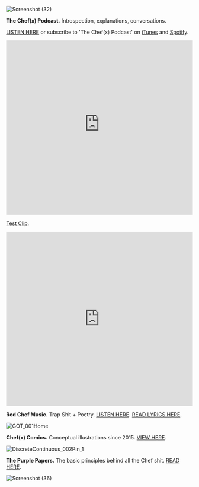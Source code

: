 ![Screenshot (32)](https://user-images.githubusercontent.com/25256570/63314969-30cfa480-c2be-11e9-9d63-521fd7a28381.png)


**The Chef(x) Podcast.** Introspection, explanations, conversations.

[LISTEN HERE](https://www.youtube.com/playlist?list=PLpf-EegYnknQoeSkuJC-Tj7xEVUT-hO1a) or subscribe to 'The Chef(x) Podcast' on [iTunes](https://itunes.apple.com/us/podcast/the-chef-x-podcast/id1304107115?mt=2) and [Spotify](https://open.spotify.com/show/2621Jbw5efMNSr9MeSAR7M).

<iframe width="100%" height="470" src="https://www.youtube-nocookie.com/embed/S63N2aqV6xQ" frameborder="0" allow="accelerometer; autoplay; encrypted-media; gyroscope; picture-in-picture" allowfullscreen></iframe>

[Test Clip](https://youtu.be/nCgwX2PbzOM).

<iframe width="100%" height="470" src="https://www.youtube.com/embed/K3UeCKaI3dk" frameborder="0" allow="accelerometer; autoplay; encrypted-media; gyroscope; picture-in-picture" allowfullscreen></iframe>

**Red Chef Music.** Trap Shit + Poetry. [LISTEN HERE](https://soundcloud.com/redchef/sets/grimy-on-timey). [READ LYRICS HERE](https://drive.google.com/open?id=1YJFqU4T3h9VbFE0tUbFX0o1KQvKV_XUc).

![GOT_001Home](https://user-images.githubusercontent.com/25256570/63507029-a472dc80-c48b-11e9-8abb-7aff4da9d164.png)

**Chef(x) Comics.** Conceptual illustrations since 2015. [VIEW HERE](https://www.instagram.com/chefofx/?hl=en).

![DiscreteContinuous_002Pin_1](https://user-images.githubusercontent.com/25256570/63497391-7fc13980-c478-11e9-9167-feaada70162d.png)


**The Purple Papers.** The basic principles behind all the Chef shit. [READ HERE](https://drive.google.com/open?id=1eIErGm1g7K4sz4WCqiIOiKoobbV-yN7-).  

![Screenshot (36)](https://user-images.githubusercontent.com/25256570/63495838-813d3280-c475-11e9-8ba5-5d7c0a7722e4.png)

